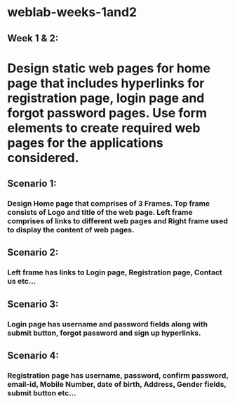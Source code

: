 # weblab-weeks-1and2
## Week 1 & 2:

# Design static web pages for home page that includes hyperlinks for registration page, login page and forgot password pages. Use form elements to create required web pages for the applications considered.
## Scenario 1: 
### Design Home page that comprises of 3 Frames. Top frame consists of Logo and title of the web page. Left frame comprises of links to different web pages and Right frame used to display the content of web pages.
## Scenario 2: 
### Left frame has links to Login page, Registration page, Contact us etc…
## Scenario 3: 
### Login page has username and password fields along with submit button, forgot password and sign up hyperlinks.
## Scenario 4: 
### Registration page has username, password, confirm password, email-id, Mobile Number, date of birth, Address, Gender fields, submit button etc…
